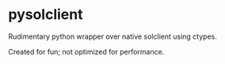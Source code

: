 # pysolclient
Rudimentary python wrapper over native solclient using ctypes.

Created for fun; not optimized for performance.
